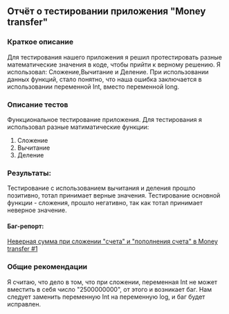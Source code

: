 ## Отчёт о тестировании приложения "Money transfer"

### Краткое описание

Для тестирования нашего приложения я решил протестировать разные математические значения в коде, чтобы прийти к верному решению. Я использовал: Сложение,Вычитание и Деление. При использовании данных функций, стало понятно, что наша ошибка заключается в использовании переменной Int, вместо переменной long.

### Описание тестов

Функциональное тестирование приложения.
Для тестирования я использовал разные матиматические функции:
1. Сложение
2. Вычитание
3. Деление

### Результаты:
Тестирование с использованием вычитания и деления прошло позитивно, тотал принимает верные значения.
Тестирование основной функции - сложения, прошло негативно, так как тотал принимает неверное значение.

#### Баг-репорт:
[Неверная сумма при сложении "счета" и "пополнения счета" в Money transfer #1](https://github.com/ViktorUdovin/Moneytransferhomework/issues/1)

### Общие рекомендации

Я считаю, что дело в том, что при сложении, переменная Int не может вместить в себя число "2500000000", от этого и возникает баг. Нам следует заменить переменную Int на переменную log, и баг будет исправлен.